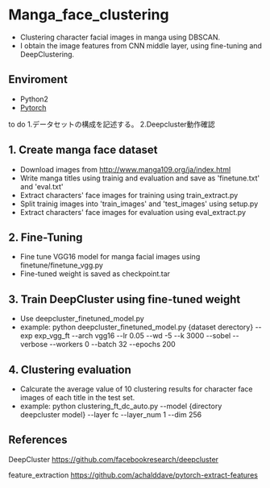 # Manga_face_clustering
* Clustering character facial images in manga using DBSCAN.
* I obtain the image features from CNN middle layer, using fine-tuning and DeepClustering.
## Enviroment
 - Python2
 - [Pytorch](http://pytorch.org/)


to do
1.データセットの構成を記述する。
2.Deepcluster動作確認

## 1. Create manga face dataset
* Download images from http://www.manga109.org/ja/index.html
* Write manga titles using trainig and evaluation and save as 'finetune.txt' and 'eval.txt'
* Extract characters' face images for training using train_extract.py
* Split trainig images into 'train_images' and 'test_images' using setup.py
* Extract characters' face images for evaluation using eval_extract.py

## 2. Fine-Tuning
* Fine tune VGG16 model for manga facial images using finetune/finetune_vgg.py
* Fine-tuned weight is saved as checkpoint.tar

## 3. Train DeepCluster using fine-tuned weight
* Use deepcluster_finetuned_model.py
* example: python deepcluster_finetuned_model.py {dataset derectory} --exp exp_vgg_ft --arch vgg16 --lr 0.05 --wd -5 --k 3000 --sobel --verbose --workers 0 --batch 32 --epochs 200

## 4. Clustering evaluation
* Calcurate the average value of 10 clustering results for character face images of each title in the test set.
* example: python clustering_ft_dc_auto.py --model {directory deepcluster model} --layer fc --layer_num 1 --dim 256

## References

DeepCluster
https://github.com/facebookresearch/deepcluster

feature_extraction
https://github.com/achalddave/pytorch-extract-features
